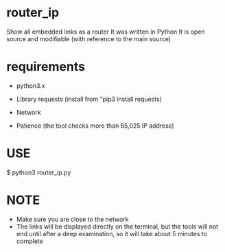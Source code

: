 # router_ip 

Show all embedded links as a router 
It was written in Python 
It is open source and modifiable (with reference to the main source) 

# requirements 

* python3.x

* Library requests (install from "pip3 install requests) 

* Network 

* Patience (the tool checks more than 65,025 IP address)


# USE 

$ python3 router_ip.py

# NOTE 


* Make sure you are close to the network 
* The links will be displayed directly on the terminal, but the tools will not end until after a deep examination, so it will take about 5 minutes to complete
